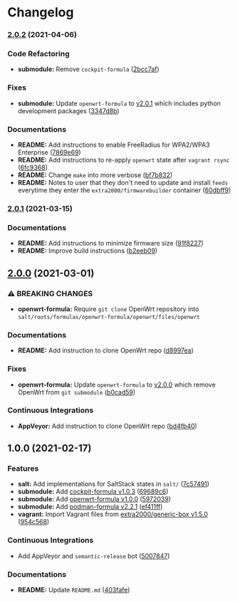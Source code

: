 # Changelog

### [2.0.2](https://github.com/extra2000/openwrt-box/compare/v2.0.1...v2.0.2) (2021-04-06)


### Code Refactoring

* **submodule:** Remove `cockpit-formula` ([2bcc7af](https://github.com/extra2000/openwrt-box/commit/2bcc7af5f634e163ec4d1cd3bfce5122ce7e6d72))


### Fixes

* **submodule:** Update `openwrt-formula` to [v2.0.1](https://github.com/extra2000/openwrt-formula/releases/tag/v2.0.1) which includes python development packages ([3347d8b](https://github.com/extra2000/openwrt-box/commit/3347d8ba9b5348a069ff3dd4d7e7e91a2e200f33))


### Documentations

* **README:** Add instructions to enable FreeRadius for WPA2/WPA3 Enterprise ([7869e69](https://github.com/extra2000/openwrt-box/commit/7869e69241a6efda8dca8f77eabf1f718068d5e8))
* **README:** Add instructions to re-apply `openwrt` state after `vagrant rsync` ([6fc9368](https://github.com/extra2000/openwrt-box/commit/6fc93688537d8c23d8922cdfcc82f5de8342daf7))
* **README:** Change `make` into more verbose ([bf7b832](https://github.com/extra2000/openwrt-box/commit/bf7b8329c55f7c720a282fcbe496ea2f0c9cbfa9))
* **README:** Notes to user that they don't need to update and install `feeds` everytime they enter the `extra2000/firmwarebuilder` container ([60dbff9](https://github.com/extra2000/openwrt-box/commit/60dbff98db3ac1b2ae068467a34baa21755258ec))

### [2.0.1](https://github.com/extra2000/openwrt-box/compare/v2.0.0...v2.0.1) (2021-03-15)


### Documentations

* **README:** Add instructions to minimize firmware size ([91f8227](https://github.com/extra2000/openwrt-box/commit/91f82278abd6f9411cafcca655628657a2479e4e))
* **README:** Improve build instructions ([b2eeb09](https://github.com/extra2000/openwrt-box/commit/b2eeb097e88568ccbc465b74dbb7906c51a0de30))

## [2.0.0](https://github.com/extra2000/openwrt-box/compare/v1.0.0...v2.0.0) (2021-03-01)


### ⚠ BREAKING CHANGES

* **openwrt-formula:** Require `git clone` OpenWrt repository into `salt/roots/formulas/openwrt-formula/openwrt/files/openwrt`

### Documentations

* **README:** Add instruction to clone OpenWrt repo ([d8997ea](https://github.com/extra2000/openwrt-box/commit/d8997ea544f21dbb9f18604fa3c8ea40ecbcf86e))


### Fixes

* **openwrt-formula:** Update `openwrt-formula` to [v2.0.0](https://github.com/extra2000/openwrt-formula/releases/tag/v2.0.0) which remove OpenWrt from `git submodule` ([b0cad59](https://github.com/extra2000/openwrt-box/commit/b0cad5982fbf28eb0461f8288aec36d9cbb52fcb))


### Continuous Integrations

* **AppVeyor:** Add instruction to clone OpenWrt repo ([bd4fb40](https://github.com/extra2000/openwrt-box/commit/bd4fb4023b7083648a40ac7116e69e388f509945))

## 1.0.0 (2021-02-17)


### Features

* **salt:** Add implementations for SaltStack states in `salt/` ([7c57491](https://github.com/extra2000/openwrt-box/commit/7c574914711a20100e12c7139b95278247577bae))
* **submodule:** Add [cockpit-formula v1.0.3](https://github.com/extra2000/cockpit-formula/releases/tag/v1.0.3) ([69689c6](https://github.com/extra2000/openwrt-box/commit/69689c6be572f38bf0fd936fd22faa4561160961))
* **submodule:** Add [openwrt-formula v1.0.0](https://github.com/extra2000/openwrt-formula/releases/tag/v1.0.0) ([5972039](https://github.com/extra2000/openwrt-box/commit/5972039588a079a9b3b134a6aac1f70330ef6220))
* **submodule:** Add [podman-formula v2.2.1](https://github.com/extra2000/podman-formula/releases/tag/v2.2.1) ([ef411ff](https://github.com/extra2000/openwrt-box/commit/ef411ff14f2ebe9cb5680ec58e25aa64ab309080))
* **vagrant:** Import Vagrant files from [extra2000/generic-box v1.5.0](https://github.com/extra2000/generic-box/releases/tag/v1.5.0) ([954c568](https://github.com/extra2000/openwrt-box/commit/954c568d09a2b315a3f1f165cfeeecc145355d0a))


### Continuous Integrations

* Add AppVeyor and `semantic-release` bot ([5007847](https://github.com/extra2000/openwrt-box/commit/5007847e85ecdf4f734da80fa3ca7a3769d49ab9))


### Documentations

* **README:** Update `README.md` ([403fafe](https://github.com/extra2000/openwrt-box/commit/403fafe0e4655d319a0ee4d7309d916836b7b0dd))
